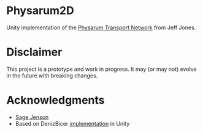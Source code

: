 # Physarum2D

Unity implementation of the [Physarum Transport Network](https://www.mitpressjournals.org/doi/abs/10.1162/artl.2010.16.2.16202) from Jeff Jones.

# Disclaimer

This project is a prototype and work in progress. It may (or may not) evolve in the future with breaking changes.

# Acknowledgments

- [Sage Jenson](https://sagejenson.com/)
- Based on DenizBicer [implementation](https://github.com/DenizBicer/Physarum) in Unity
